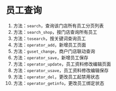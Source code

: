 # 员工查询

1. 方法：`search`，查询该门店所有员工分页列表
2. 方法：`search_shop`，按门店查询所有员工
3. 方法：`tosearch`，按关键词查询员工
4. 方法：`operator_add`，新增员工页面
5. 方法：`guset_change`，商户门店联动查询
6. 方法：`operator_save`，新增员工保存
7. 方法：`operator_update`，员工资料修改编辑页面
8. 方法：`operator_usave`，员工资料修改编辑保存
9. 方法：`operator_del`，更改员工起禁用状态
10. 方法：`operator_getinfo`，更改员工绑定状态